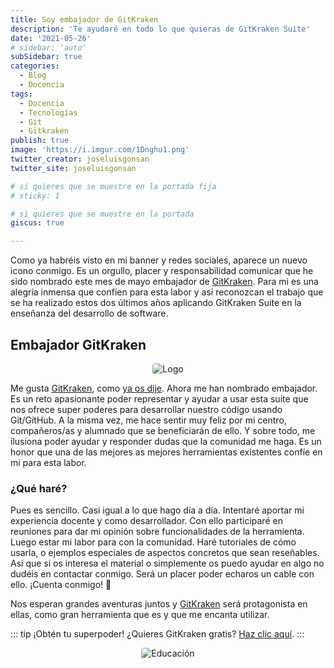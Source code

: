 ```yaml
---
title: Soy embajador de GitKraken 
description: 'Te ayudaré en todo lo que quieras de GitKraken Suite'
date: '2021-05-26'
# sidebar: 'auto'
subSidebar: true
categories:
  - Blog
  - Docencia
tags:
  - Docencia
  - Tecnologías
  - Git
  - Gitkraken
publish: true
image: 'https://i.imgur.com/1Dnghu1.png'
twitter_creator: joseluisgonsan
twitter_site: joseluisgonsan

# si quieres que se muestre en la portada fija
# sticky: 1

# si quieres que se muestre en la portada
giscus: true 

---
```

Como ya habréis visto en mi banner y redes sociales, aparece un nuevo icono conmigo. Es un orgullo, placer y responsabilidad comunicar que he sido nombrado este mes de mayo embajador de [GitKraken](https://www.gitkraken.com/invite/wdJ7HntT). Para mi es una alegría inmensa que confíen para esta labor y así reconozcan el trabajo que se ha realizado estos dos últimos años aplicando GitKraken Suite en la enseñanza del desarrollo de software. 

<!-- more -->

## Embajador GitKraken
<p style="text-align:center;"><img loading="lazy" style="border-radius: 0.25rem;" src="https://i.imgur.com/XKIknr7.gif" alt="Logo"></p>

Me gusta [GitKraken](https://www.gitkraken.com/invite/wdJ7HntT), como [ya os dije](https://joseluisgs.github.io/blog/2021-05-20-gitkraken-superpoder-git.html). Ahora me han nombrado embajador. Es un reto apasionante poder representar y ayudar a usar esta suite que nos ofrece super poderes para desarrollar nuestro código usando Git/GitHub. A la misma vez, me hace sentir muy feliz por mi centro, compañeros/as y alumnado que se beneficiarán de ello. Y sobre todo, me ilusiona poder ayudar y responder dudas que la comunidad me haga. Es un honor que una de las mejores as mejores herramientas existentes confíe en mi para esta labor.

### ¿Qué haré? 
Pues es sencillo. Casi igual a lo que hago día a día. Intentaré aportar mi experiencia docente y como desarrollador. Con ello participaré en reuniones para dar mi opinión sobre funcionalidades de la herramienta. Luego estar mi labor para con la comunidad. Haré tutoriales de cómo usarla, o ejemplos especiales de aspectos concretos que sean reseñables. Así que si os interesa el material o simplemente os puedo ayudar en algo no dudéis en contactar conmigo. Será un placer poder echaros un cable con ello. ¡Cuenta conmigo! 💪

Nos esperan grandes aventuras juntos y [GitKraken](https://www.gitkraken.com/invite/wdJ7HntT) será protagonista en ellas, como gran herramienta que es y que me encanta utilizar.

::: tip ¡Obtén tu superpoder!
¿Quieres GitKraken gratis? [Haz clic aquí](https://www.gitkraken.com/invite/wdJ7HntT).
:::

<p style="text-align:center;">
  <img loading="lazy" style="border-radius: 0.25rem;" 
    src="https://i.imgur.com/sTDaBTu.png" alt="Educación"
  />
</p>

